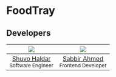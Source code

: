 # FoodTray

<!-- 
## Developers

| ![Shuvo Haldar](https://avatars.githubusercontent.com/u/86658217?v=4&s=150)|
|:---------------------:|
|  [Shuvo Haldar](https://github.com/shuvo-h) <br><small>Fullstack developer</small>  |
 -->


<!-- See also the list of [contributors](https://github.com/LucasBassetti/react-simple-chatbot/contributors) who participated in this project. -->


## Developers

| <img src="https://avatars.githubusercontent.com/u/86658217?v=4&s=150"> | <img src="https://avatars.githubusercontent.com/u/86369711?v=4&s=150"> | 
|:--------------------:|:------------------:|
| [Shuvo Haldar](https://github.com/shuvo-h) <br><small>Software Engineer</small>| [Sabbir Ahmed](https://github.com/developer2) <br><small>Frontend Developer</small>  |



